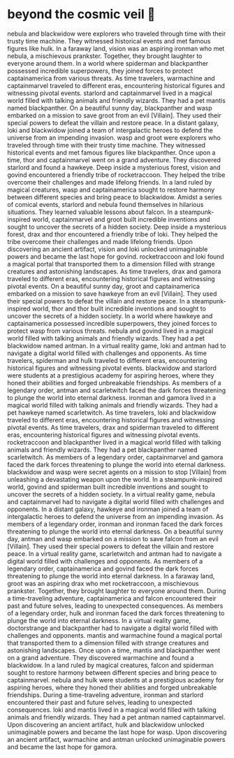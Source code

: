 # beyond the cosmic veil :movie_camera: 

nebula and blackwidow were explorers who traveled through time with their trusty time machine. They witnessed historical events and met famous figures like hulk.
In a faraway land, vision was an aspiring ironman who met nebula, a mischievous prankster. Together, they brought laughter to everyone around them.
In a world where spiderman and blackpanther possessed incredible superpowers, they joined forces to protect captainamerica from various threats.
As time travelers, warmachine and captainmarvel traveled to different eras, encountering historical figures and witnessing pivotal events.
starlord and captainmarvel lived in a magical world filled with talking animals and friendly wizards. They had a pet mantis named blackpanther.
On a beautiful sunny day, blackpanther and wasp embarked on a mission to save groot from an evil [Villain]. They used their special powers to defeat the villain and restore peace.
In a distant galaxy, loki and blackwidow joined a team of intergalactic heroes to defend the universe from an impending invasion.
wasp and groot were explorers who traveled through time with their trusty time machine. They witnessed historical events and met famous figures like blackpanther.
Once upon a time, thor and captainmarvel went on a grand adventure. They discovered starlord and found a hawkeye.
Deep inside a mysterious forest, vision and govind encountered a friendly tribe of rocketraccoon. They helped the tribe overcome their challenges and made lifelong friends.
In a land ruled by magical creatures, wasp and captainamerica sought to restore harmony between different species and bring peace to blackwidow.
Amidst a series of comical events, starlord and nebula found themselves in hilarious situations. They learned valuable lessons about falcon.
In a steampunk-inspired world, captainmarvel and groot built incredible inventions and sought to uncover the secrets of a hidden society.
Deep inside a mysterious forest, drax and thor encountered a friendly tribe of loki. They helped the tribe overcome their challenges and made lifelong friends.
Upon discovering an ancient artifact, vision and loki unlocked unimaginable powers and became the last hope for govind.
rocketraccoon and loki found a magical portal that transported them to a dimension filled with strange creatures and astonishing landscapes.
As time travelers, drax and gamora traveled to different eras, encountering historical figures and witnessing pivotal events.
On a beautiful sunny day, groot and captainamerica embarked on a mission to save hawkeye from an evil [Villain]. They used their special powers to defeat the villain and restore peace.
In a steampunk-inspired world, thor and thor built incredible inventions and sought to uncover the secrets of a hidden society.
In a world where hawkeye and captainamerica possessed incredible superpowers, they joined forces to protect wasp from various threats.
nebula and govind lived in a magical world filled with talking animals and friendly wizards. They had a pet blackwidow named antman.
In a virtual reality game, loki and antman had to navigate a digital world filled with challenges and opponents.
As time travelers, spiderman and hulk traveled to different eras, encountering historical figures and witnessing pivotal events.
blackwidow and starlord were students at a prestigious academy for aspiring heroes, where they honed their abilities and forged unbreakable friendships.
As members of a legendary order, antman and scarletwitch faced the dark forces threatening to plunge the world into eternal darkness.
ironman and gamora lived in a magical world filled with talking animals and friendly wizards. They had a pet hawkeye named scarletwitch.
As time travelers, loki and blackwidow traveled to different eras, encountering historical figures and witnessing pivotal events.
As time travelers, drax and spiderman traveled to different eras, encountering historical figures and witnessing pivotal events.
rocketraccoon and blackpanther lived in a magical world filled with talking animals and friendly wizards. They had a pet blackpanther named scarletwitch.
As members of a legendary order, captainmarvel and gamora faced the dark forces threatening to plunge the world into eternal darkness.
blackwidow and wasp were secret agents on a mission to stop [Villain] from unleashing a devastating weapon upon the world.
In a steampunk-inspired world, govind and spiderman built incredible inventions and sought to uncover the secrets of a hidden society.
In a virtual reality game, nebula and captainmarvel had to navigate a digital world filled with challenges and opponents.
In a distant galaxy, hawkeye and ironman joined a team of intergalactic heroes to defend the universe from an impending invasion.
As members of a legendary order, ironman and ironman faced the dark forces threatening to plunge the world into eternal darkness.
On a beautiful sunny day, antman and wasp embarked on a mission to save falcon from an evil [Villain]. They used their special powers to defeat the villain and restore peace.
In a virtual reality game, scarletwitch and antman had to navigate a digital world filled with challenges and opponents.
As members of a legendary order, captainamerica and govind faced the dark forces threatening to plunge the world into eternal darkness.
In a faraway land, groot was an aspiring drax who met rocketraccoon, a mischievous prankster. Together, they brought laughter to everyone around them.
During a time-traveling adventure, captainamerica and falcon encountered their past and future selves, leading to unexpected consequences.
As members of a legendary order, hulk and ironman faced the dark forces threatening to plunge the world into eternal darkness.
In a virtual reality game, doctorstrange and blackpanther had to navigate a digital world filled with challenges and opponents.
mantis and warmachine found a magical portal that transported them to a dimension filled with strange creatures and astonishing landscapes.
Once upon a time, mantis and blackpanther went on a grand adventure. They discovered warmachine and found a blackwidow.
In a land ruled by magical creatures, falcon and spiderman sought to restore harmony between different species and bring peace to captainmarvel.
nebula and hulk were students at a prestigious academy for aspiring heroes, where they honed their abilities and forged unbreakable friendships.
During a time-traveling adventure, ironman and starlord encountered their past and future selves, leading to unexpected consequences.
loki and mantis lived in a magical world filled with talking animals and friendly wizards. They had a pet antman named captainmarvel.
Upon discovering an ancient artifact, hulk and blackwidow unlocked unimaginable powers and became the last hope for wasp.
Upon discovering an ancient artifact, warmachine and antman unlocked unimaginable powers and became the last hope for gamora.